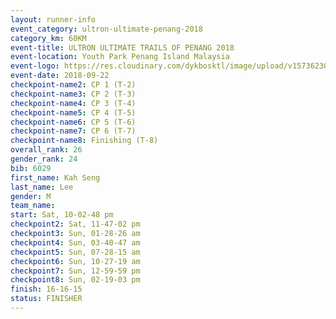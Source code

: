 ```yaml
---
layout: runner-info 
event_category: ultron-ultimate-penang-2018 
category_km: 60KM 
event-title: ULTRON ULTIMATE TRAILS OF PENANG 2018 
event-location: Youth Park Penang Island Malaysia 
event-logo: https://res.cloudinary.com/dykbosktl/image/upload/v1573623002/Logo/ULTRO_2018_LOGO_btp5xw.jpg 
event-date: 2018-09-22 
checkpoint-name2: CP 1 (T-2) 
checkpoint-name3: CP 2 (T-3) 
checkpoint-name4: CP 3 (T-4) 
checkpoint-name5: CP 4 (T-5) 
checkpoint-name6: CP 5 (T-6) 
checkpoint-name7: CP 6 (T-7) 
checkpoint-name8: Finishing (T-8) 
overall_rank: 26
gender_rank: 24
bib: 6029
first_name: Kah Seng
last_name: Lee
gender: M
team_name: 
start: Sat, 10-02-48 pm
checkpoint2: Sat, 11-47-02 pm
checkpoint3: Sun, 01-28-26 am
checkpoint4: Sun, 03-40-47 am
checkpoint5: Sun, 07-28-15 am
checkpoint6: Sun, 10-27-19 am
checkpoint7: Sun, 12-59-59 pm
checkpoint8: Sun, 02-19-03 pm
finish: 16-16-15
status: FINISHER
---
```

